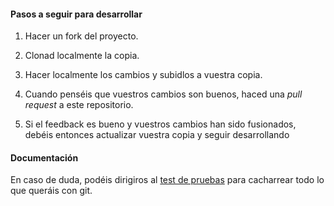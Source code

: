 #### Pasos a seguir para desarrollar

1. Hacer un fork del proyecto.

2. Clonad localmente la copia.

3. Hacer localmente los cambios y subidlos a vuestra copia.

4. Cuando penséis que vuestros cambios son buenos, haced una *pull request* a este repositorio.

5. Si el feedback es bueno y vuestros cambios han sido fusionados, debéis entonces actualizar vuestra copia y seguir desarrollando

#### Documentación

En caso de duda, podéis dirigiros al [test de pruebas](https://github.com/SaleOkase/Tests) para cacharrear todo lo que queráis con git.
